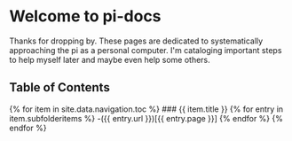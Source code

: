 # Welcome to pi-docs
Thanks for dropping by. These pages are dedicated to systematically approaching the pi as a personal computer. I'm cataloging important steps to help myself later and maybe even help some others.

## Table of Contents
{% for item in site.data.navigation.toc %}
    ### {{ item.title }}
        {% for entry in item.subfolderitems %}
          -({{ entry.url }})[{{ entry.page }}]
        {% endfor %}
  {% endfor %}
